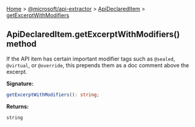 [Home](./index) &gt; [@microsoft/api-extractor](./api-extractor.md) &gt; [ApiDeclaredItem](./api-extractor.apideclareditem.md) &gt; [getExcerptWithModifiers](./api-extractor.apideclareditem.getexcerptwithmodifiers.md)

## ApiDeclaredItem.getExcerptWithModifiers() method

If the API item has certain important modifier tags such as `@sealed`<!-- -->, `@virtual`<!-- -->, or `@override`<!-- -->, this prepends them as a doc comment above the excerpt.

<b>Signature:</b>

```typescript
getExcerptWithModifiers(): string;
```
<b>Returns:</b>

`string`

